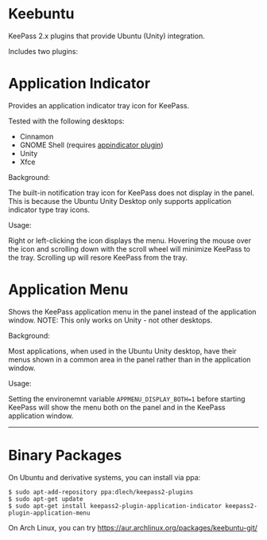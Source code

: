 Keebuntu
========

KeePass 2.x plugins that provide Ubuntu (Unity) integration.


Includes two plugins:

Application Indicator
=====================

Provides an application indicator tray icon for KeePass.

Tested with the following desktops:
* Cinnamon
* GNOME Shell (requires [appindicator plugin](https://extensions.gnome.org/extension/615/appindicator-support/))
* Unity
* Xfce

Background:

The built-in notification tray icon for KeePass does not display in the panel. This is because the Ubuntu Unity
Desktop only supports application indicator type tray icons.


Usage:

Right or left-clicking the icon displays the menu. Hovering the mouse over the icon and scrolling down with the
scroll wheel will minimize KeePass to the tray. Scrolling up will resore KeePass from the tray.


Application Menu
================

Shows the KeePass application menu in the panel instead of the application window. NOTE: This only works on Unity - not other desktops.


Background:

Most applications, when used in the Ubuntu Unity desktop, have their menus shown in a common area in the panel rather
than in the application window.


Usage:

Setting the environemnt variable `APPMENU_DISPLAY_BOTH=1` before starting KeePass will show the menu both on the panel
and in the KeePass application window.


-----

Binary Packages
===============

On Ubuntu and derivative systems, you can install via ppa:

```
$ sudo apt-add-repository ppa:dlech/keepass2-plugins
$ sudo apt-get update
$ sudo apt-get install keepass2-plugin-application-indicator keepass2-plugin-application-menu
```

On Arch Linux, you can try https://aur.archlinux.org/packages/keebuntu-git/
